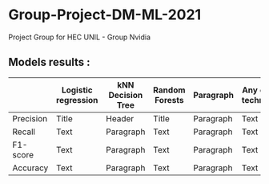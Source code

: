 # Group-Project-DM-ML-2021
Project Group for HEC UNIL - Group Nvidia


## Models results :

|       | Logistic regression |  	kNN 	Decision Tree  | 	Random Forests | Paragraph   |  	Any other technique   |
| ----------- | ----------- | ----------- | ----------- | -----------   | ----------- |
| Precision 	 | Title       | Header      | Title       | Paragraph   | Text        |
| Recall   | Text        | Paragraph   | Text        | Paragraph   | Text        |
| F1-score    | Text        | Paragraph   | Text        | Paragraph   | Text        |
| Accuracy   | Text        | Paragraph   | Text        | Paragraph   | Text        |

 					
					
